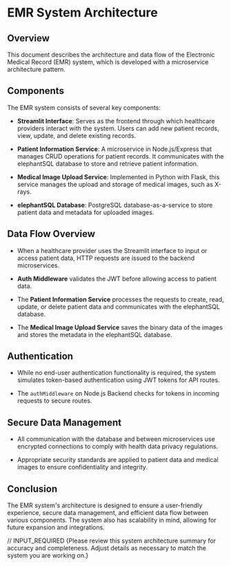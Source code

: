 # EMR System Architecture

## Overview
This document describes the architecture and data flow of the Electronic Medical Record (EMR) system, which is developed with a microservice architecture pattern.

## Components
The EMR system consists of several key components:

- **Streamlit Interface**: Serves as the frontend through which healthcare providers interact with the system. Users can add new patient records, view, update, and delete existing records.

- **Patient Information Service**: A microservice in Node.js/Express that manages CRUD operations for patient records. It communicates with the elephantSQL database to store and retrieve patient information.

- **Medical Image Upload Service**: Implemented in Python with Flask, this service manages the upload and storage of medical images, such as X-rays.

- **elephantSQL Database**: PostgreSQL database-as-a-service to store patient data and metadata for uploaded images.

## Data Flow Overview
- When a healthcare provider uses the Streamlit interface to input or access patient data, HTTP requests are issued to the backend microservices.

- **Auth Middleware** validates the JWT before allowing access to patient data.
- The **Patient Information Service** processes the requests to create, read, update, or delete patient data and communicates with the elephantSQL database.
- The **Medical Image Upload Service** saves the binary data of the images and stores the metadata in the elephantSQL database.

## Authentication
- While no end-user authentication functionality is required, the system simulates token-based authentication using JWT tokens for API routes.

- The `authMiddleware` on Node.js Backend checks for tokens in incoming requests to secure routes.

## Secure Data Management
- All communication with the database and between microservices use encrypted connections to comply with health data privacy regulations.

- Appropriate security standards are applied to patient data and medical images to ensure confidentiality and integrity.

## Conclusion
The EMR system's architecture is designed to ensure a user-friendly experience, secure data management, and efficient data flow between various components. The system also has scalability in mind, allowing for future expansion and integrations.

// INPUT_REQUIRED {Please review this system architecture summary for accuracy and completeness. Adjust details as necessary to match the system you are working on.}